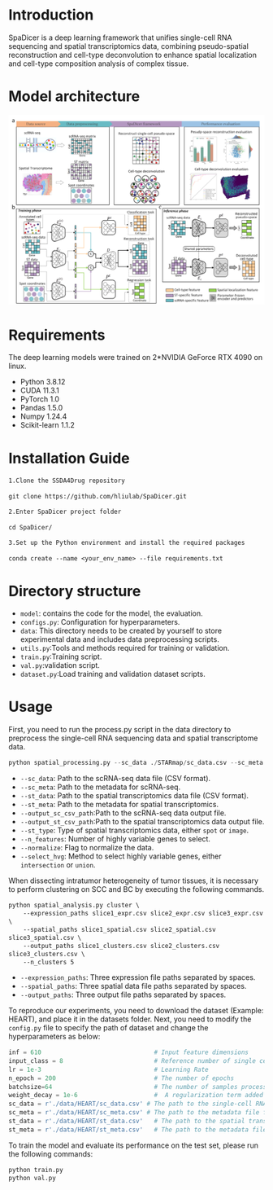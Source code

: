 # Introduction

SpaDicer is a deep learning framework that unifies single-cell RNA sequencing and spatial transcriptomics data, combining pseudo-spatial reconstruction and cell-type deconvolution to enhance spatial localization and cell-type composition analysis of complex tissue.	

# Model architecture

![model](./model.png)

# Requirements

The deep learning models were trained on 2*NVIDIA GeForce RTX 4090 on linux.

+ Python 3.8.12
+ CUDA 11.3.1
+ PyTorch 1.0
+ Pandas 1.5.0
+ Numpy 1.24.4
+ Scikit-learn 1.1.2

# Installation Guide

```
1.Clone the SSDA4Drug repository
```

`git clone https://github.com/hliulab/SpaDicer.git`

```
2.Enter SpaDicer project folder
```

`cd SpaDicer/`

```
3.Set up the Python environment and install the required packages
```

`conda create --name <your_env_name> --file requirements.txt`


# Directory structure

+ `model`: contains the code for the model, the evaluation.
+ `configs.py`: Configuration for hyperparameters.
+ `data`: This directory needs to be created by yourself to store experimental data and includes data preprocessing scripts.
+ `utils.py`:Tools and methods required for training or validation.
+ `train.py`:Training script.
+ `val.py`:validation script.
+ `dataset.py`:Load training and validation dataset scripts.

# Usage

First, you need to run the process.py script in the data directory to preprocess the single-cell RNA sequencing data and spatial transcriptome data.

```python
python spatial_processing.py --sc_data ./STARmap/sc_data.csv --sc_meta ./STARmap/sc_meta.csv --st_data ./STARmap/st_data.csv --st_meta ./STARmap/st_meta.csv --st_type spot --n_features 2000 --normalize --select_hvg union --output_sc_csv_path ./STARmap/sc_data_output.csv --output_st_csv_path ./STARmap/st_data_output.csv
```

- `--sc_data`: Path to the scRNA-seq data file (CSV format).
- `--sc_meta`: Path to the metadata for scRNA-seq.
- `--st_data`: Path to the spatial transcriptomics data file (CSV format).
- `--st_meta`: Path to the metadata for spatial transcriptomics.
- `--output_sc_csv_path`:Path to the scRNA-seq data output file.
- `--output_st_csv_path`:Path to the spatial transcriptomics data output file.
- `--st_type`: Type of spatial transcriptomics data, either `spot` or `image`.
- `--n_features`: Number of highly variable genes to select.
- `--normalize`: Flag to normalize the data.
- `--select_hvg`: Method to select highly variable genes, either `intersection` or `union`.
  
When dissecting intratumor heterogeneity of tumor tissues, it is necessary to perform clustering on SCC and BC by executing the following commands.

```shell
python spatial_analysis.py cluster \
    --expression_paths slice1_expr.csv slice2_expr.csv slice3_expr.csv \
    --spatial_paths slice1_spatial.csv slice2_spatial.csv slice3_spatial.csv \
    --output_paths slice1_clusters.csv slice2_clusters.csv slice3_clusters.csv \
    --n_clusters 5
```

- `--expression_paths`: Three expression file paths separated by spaces.
- `--spatial_paths`: Three spatial data file paths separated by spaces.
- `--output_paths`: Three output file paths separated by spaces.

To reproduce our experiments, you need to download the dataset (Example: HEART), and place it in the datasets folder. Next, you need to modify the `config.py` file to specify the path of dataset and change the hyperparameters as below:

```python
inf = 610								# Input feature dimensions
input_class = 8							# Reference number of single cell classifications
lr = 1e-3								# Learning Rate
n_epoch = 200							# The number of epochs
batchsize=64							# The number of samples processed before the model’s internal parameters are updated. 					
weight_decay = 1e-6						#  A regularization term added to the loss function to prevent overfitting by penalizing large weights.
sc_data = r'./data/HEART/sc_data.csv' # The path to the single-cell RNA-seq data file (in CSV format) used for training the model.
sc_meta = r'./data/HEART/sc_meta.csv' # The path to the metadata file for the single-cell RNA-seq data
st_data = r'./data/HEART/st_data.csv'	# The path to the spatial transcriptomics data file (in CSV format) used for training the model.
st_meta = r'./data/HEART/st_meta.csv'	# The path to the metadata file for the spatial transcriptomics data
```

To train the model and evaluate its performance on the test set, please run the following commands:
```shell
python train.py
python val.py
```



